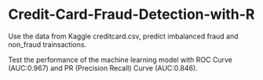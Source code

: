# Credit-Card-Fraud-Detection-with-R

Use the data from Kaggle creditcard.csv, predict imbalanced fraud and non_fraud trainsactions.

Test the performance of the machine learning model with ROC Curve (AUC:0.967) and PR (Precision Recall) Curve (AUC:0.846).
